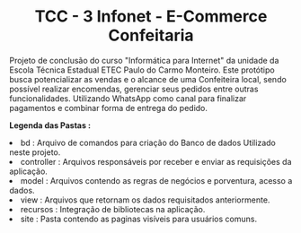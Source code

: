 <h1 align="center">TCC - 3 Infonet - E-Commerce Confeitaria</h1>

Projeto de conclusão do curso "Informática para Internet" da unidade da Escola Técnica Estadual ETEC Paulo do Carmo Monteiro. Este protótipo busca potencializar as vendas e o alcance de uma Confeiteira local, sendo possível realizar encomendas, gerenciar seus pedidos entre outras funcionalidades. Utilizando WhatsApp como canal para finalizar pagamentos e combinar forma de entrega do pedido.

<strong>Legenda das Pastas :</strong>

  <li>bd : Arquivo de comandos para criação do Banco de dados Utilizado neste projeto.</li>
  
  <li>controller : Arquivos responsáveis por receber e enviar as requisições da aplicação.</li>
  
  <li>model : Arquivos contendo as regras de negócios e porventura, acesso a dados.</li>
  
  <li>view : Arquivos que retornam os dados requisitados anteriormente.</li>
  
  <li>recursos : Integração de bibliotecas na aplicação.</li>
  
  <li>site : Pasta contendo as paginas visíveis para usuários comuns.</li>


  
